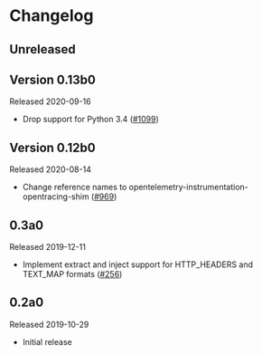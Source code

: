 # Changelog

## Unreleased

## Version 0.13b0

Released 2020-09-16

- Drop support for Python 3.4
  ([#1099](https://github.com/open-telemetry/opentelemetry-python/pull/1099))

## Version 0.12b0

Released 2020-08-14

- Change reference names to opentelemetry-instrumentation-opentracing-shim
  ([#969](https://github.com/open-telemetry/opentelemetry-python/pull/969))

## 0.3a0

Released 2019-12-11

- Implement extract and inject support for HTTP_HEADERS and TEXT_MAP formats
  ([#256](https://github.com/open-telemetry/opentelemetry-python/pull/256))

## 0.2a0

Released 2019-10-29

- Initial release
